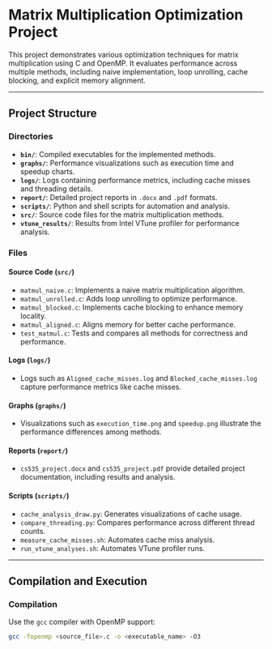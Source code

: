 # Matrix Multiplication Optimization Project

This project demonstrates various optimization techniques for matrix multiplication using C and OpenMP. It evaluates performance across multiple methods, including naive implementation, loop unrolling, cache blocking, and explicit memory alignment.

---

## **Project Structure**

### **Directories**
- **`bin/`**: Compiled executables for the implemented methods.
- **`graphs/`**: Performance visualizations such as execution time and speedup charts.
- **`logs/`**: Logs containing performance metrics, including cache misses and threading details.
- **`report/`**: Detailed project reports in `.docx` and `.pdf` formats.
- **`scripts/`**: Python and shell scripts for automation and analysis.
- **`src/`**: Source code files for the matrix multiplication methods.
- **`vtune_results/`**: Results from Intel VTune profiler for performance analysis.

### **Files**
#### Source Code (`src/`)
- `matmul_naive.c`: Implements a naive matrix multiplication algorithm.
- `matmul_unrolled.c`: Adds loop unrolling to optimize performance.
- `matmul_blocked.c`: Implements cache blocking to enhance memory locality.
- `matmul_aligned.c`: Aligns memory for better cache performance.
- `test_matmul.c`: Tests and compares all methods for correctness and performance.

#### Logs (`logs/`)
- Logs such as `Aligned_cache_misses.log` and `Blocked_cache_misses.log` capture performance metrics like cache misses.

#### Graphs (`graphs/`)
- Visualizations such as `execution_time.png` and `speedup.png` illustrate the performance differences among methods.

#### Reports (`report/`)
- `cs535_project.docx` and `cs535_project.pdf` provide detailed project documentation, including results and analysis.

#### Scripts (`scripts/`)
- `cache_analysis_draw.py`: Generates visualizations of cache usage.
- `compare_threading.py`: Compares performance across different thread counts.
- `measure_cache_misses.sh`: Automates cache miss analysis.
- `run_vtune_analyses.sh`: Automates VTune profiler runs.

---

## **Compilation and Execution**

### Compilation
Use the `gcc` compiler with OpenMP support:
```bash
gcc -fopenmp <source_file>.c -o <executable_name> -O3
